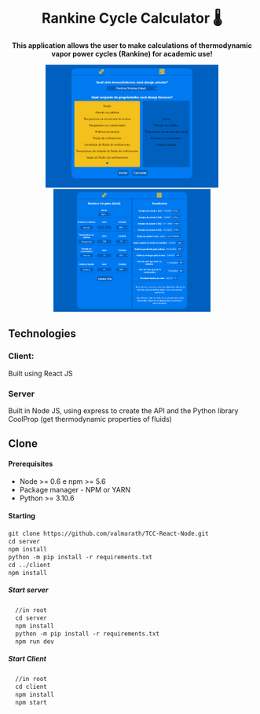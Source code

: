 <h1 align="center" style="font-weight: bold;">Rankine Cycle  Calculator 🌡️	</h1>

<p align="center">
<b>This application allows the user to make calculations of thermodynamic vapor power cycles (Rankine) for academic use!</b>
</p>
<p align="center">
    <img src="./client/src/svg/1.png" height="250px">
    <img src="./client/src/svg/result2.png" height="250px">
</p>

<h2 id="tech">Technologies</h2>

### Client:
  Built using React JS

### Server
  Built in Node JS, using express to create the API and the Python library CoolProp (get thermodynamic properties of fluids)

<h2 id="clone">Clone</h2>

<h4> Prerequisites</h4>

- Node >= 0.6 e npm >= 5.6 
- Package manager - NPM or YARN
- Python >= 3.10.6

<h4>Starting</h4>

```
git clone https://github.com/valmarath/TCC-React-Node.git
cd server
npm install
python -m pip install -r requirements.txt
cd ../client
npm install
```

<h5>Start server</h5>

```
  //in root
  cd server
  npm install
  python -m pip install -r requirements.txt
  npm run dev
```

<h5>Start Client</h5>

```
  //in root
  cd client
  npm install
  npm start
```
